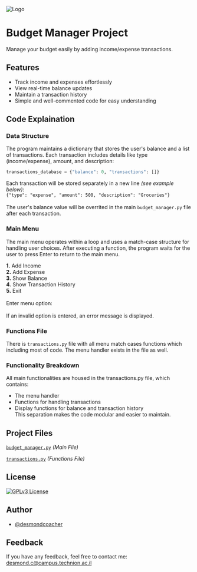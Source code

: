 
![Logo](https://png.pngtree.com/png-vector/20220910/ourmid/pngtree-budgeting-icon-png-image_6145091.png)


# Budget Manager Project

Manage your budget easily by adding income/expense transactions.


## Features

- Track income and expenses effortlessly
- View real-time balance updates
- Maintain a transaction history
- Simple and well-commented code for easy understanding


## Code Explaination
### Data Structure

The program maintains a dictionary that stores the user's balance and a list of transactions. Each transaction includes details like type (income/expense), amount, and description:
```python
transactions_database = {"balance": 0, "transactions": []}
```
Each transaction will be stored separately in a new line *(see example below)*:<br>
```{"type": "expense", "amount": 500, "description": "Groceries"}```<br><br>
The user's balance value will be overrited in the main ```budget_manager.py``` file after each transaction.

### Main Menu
The main menu operates within a loop and uses a match-case structure for handling user choices. After executing a function, the program waits for the user to press Enter to return to the main menu.

**1.** Add Income<br>
**2.** Add Expense<br>
**3.** Show Balance<br>
**4.** Show Transaction History<br>
**5.** Exit<br><br>
Enter menu option:<br><br>
If an invalid option is entered, an error message is displayed.
### Functions File
There is ```transactions.py``` file with all menu match cases functions which including most of code. The menu handler exists in the file as well.

### Functionality Breakdown
All main functionalities are housed in the transactions.py file, which contains:
- The menu handler
- Functions for handling transactions
- Display functions for balance and transaction history<br>
This separation makes the code modular and easier to maintain.

## Project Files

[```budget_manager.py```](https://github.com/desmondcoacher/budget_manager/blob/main/budget_manager.py) *(Main File)*

[```transactions.py```](https://github.com/desmondcoacher/budget_manager/blob/main/transactions.py) *(Functions File)*


## License

[![GPLv3 License](https://img.shields.io/badge/License-GPL%20v3-yellow.svg)](https://github.com/desmondcoacher/budget_manager/blob/main/LICENSE)



## Author

- [@desmondcoacher](https://github.com/desmondcoacher)


## Feedback

If you have any feedback, feel free to contact me: desmond.c@campus.technion.ac.il

